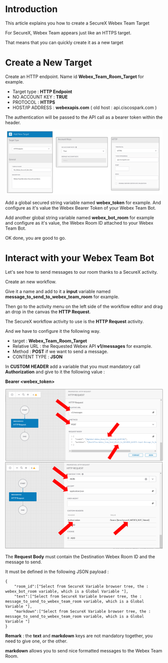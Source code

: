 # Introduction

This article explains you how to create a SecureX Webex Team Target

For SecureX, Webex Team appears just like an HTTPS target.

That means that you can quickly create it as a new target

# Create a New Target

Create an HTTP endpoint. Name id **Webex_Team_Room_Target** for example.

- Target type : **HTTP Endpoint**
- NO ACCOUNT KEY : **TRUE**
- PROTOCOL : **HTTPS**
- HOST/IP ADDRESS : **webexapis.com** ( old host : api.ciscospark.com )

The authentication will be passed to the API call as a bearer token within the header.

![](img/webex_team_target-1.png)

Add a global secured string variable named **webex_token** for example. And configure as it's value the Webex Bearer Token of your Webex Team Bot.

Add another global string variable named **webex_bot_room** for example and configure as it's value, the Webex Room ID attached to your Webex Team Bot.

OK done, you are good to go.

# Interact with your Webex Team Bot

Let's see how to send messages to our room thanks to a SecureX activity.

Create an new workflow.

Give it a name and add to it a **input** variable named **message_to_send_to_webex_team_room** for example.

Then go to the activity menu on the left side of the workflow editor and drag an drop in the canvas the **HTTP Request**.

The SecureX workflow activity to use is the **HTTP Request** activity.

And we have to configure it the following way.

- target : **Webex_Team_Room_Target**
- Relative URL : the Requested Webex API **v1/messages** for example.
- Method : **POST** if we want to send a message.
- CONTENT TYPE : **JSON**

In **CUSTOM HEADER** add a variable that you must mandatory call **Authorization** and give to it the following value :

**Bearer <webex_token>**


![](img/webex_team_target-2.png)
![](img/webex_team_target-3.png)

The **Request Body** must contain the Destination Webex Room ID and the message to send.

It must be defined in the following JSON payload :

```
{
    "room_id":["Select from SecureX Variable browser tree, the : webex_bot_room variable, which is a Global Variable "],
    "text":["Select from SecureX Variable browser tree, the : message_to_send_to_webex_team_room variable, which is a Global Variable "],
    "markdown":["Select from SecureX Variable browser tree, the : message_to_send_to_webex_team_room variable, which is a Global Variable "]    
}
```

**Remark** : the **text** and **markdown** keys are not mandatory together, you need to give one, or the other.

**markdown** allows you to send nice formatted messages to the Webex Team Room.

